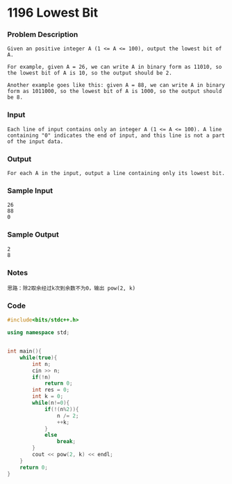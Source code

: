 # 1196 Lowest Bit

### **Problem Description**

```
Given an positive integer A (1 <= A <= 100), output the lowest bit of A.

For example, given A = 26, we can write A in binary form as 11010, so the lowest bit of A is 10, so the output should be 2.

Another example goes like this: given A = 88, we can write A in binary form as 1011000, so the lowest bit of A is 1000, so the output should be 8.
```

### **Input**

```
Each line of input contains only an integer A (1 <= A <= 100). A line containing "0" indicates the end of input, and this line is not a part of the input data.
```

### **Output**

```
For each A in the input, output a line containing only its lowest bit.
```

### **Sample Input**

```
26
88
0
```

### **Sample Output**

```
2
8
```

### Notes

```
思路：除2取余经过k次到余数不为0，输出 pow(2, k)
```

### Code

```C++
#include<bits/stdc++.h>

using namespace std;


int main(){
    while(true){
        int n;
        cin >> n;
        if(!n)
            return 0;
        int res = 0;
        int k = 0;
        while(n!=0){
            if(!(n%2)){
                n /= 2;
                ++k;
            }
            else
                break;
        }
        cout << pow(2, k) << endl;
    }
    return 0;
}
```

